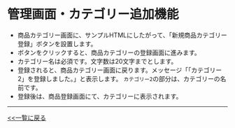 # 管理画面・カテゴリー追加機能

- 商品カテゴリー画面に、サンプルHTMLにしたがって、「新規商品カテゴリー登録」ボタンを設置します。
- ボタンをクリックすると、商品カテゴリーの登録画面に進みます。
- カテゴリー名は必須です。文字数は20文字までとします。
- 登録されると、商品カテゴリー画面に戻ります。メッセージ「「カテゴリー2」を登録しました。」と表示します。
  `カテゴリー2`の部分は、カテゴリーの名前です。
- 登録後は、商品登録画面にて、カテゴリーに表示されます。

---

[<<一覧に戻る](../../ISSUES.md)
